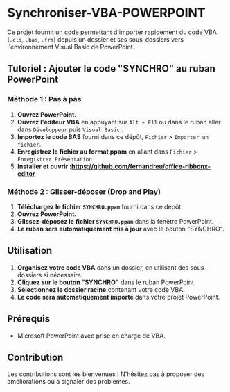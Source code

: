 # Synchroniser-VBA-POWERPOINT

Ce projet fournit un code permettant d'importer rapidement du code VBA (`.cls`, `.bas`, `.frm`) depuis un dossier et ses sous-dossiers vers l'environnement Visual Basic de PowerPoint.

## Tutoriel : Ajouter le code "SYNCHRO" au ruban PowerPoint

### Méthode 1 : Pas à pas

1.  **Ouvrez PowerPoint.**
2.  **Ouvrez l'éditeur VBA** en appuyant sur `Alt + F11` ou dans le ruban aller dans `Développeur` puis `Visual Basic` .
3.  **Importez le code BAS** fourni dans ce dépôt, `Fichier` > `Importer un fichier`.
4.  **Enregistrez le fichier au format ppam** en allant dans `Fichier` > `Enregistrer Présentation `.
5.  **Installer et ouvrir :https://github.com/fernandreu/office-ribbonx-editor**

### Méthode 2 : Glisser-déposer (Drop and Play)

1.  **Téléchargez le fichier `SYNCHRO.ppam`** fourni dans ce dépôt.
2.  **Ouvrez PowerPoint.**
3.  **Glissez-déposez le fichier `SYNCHRO.ppam`** dans la fenêtre PowerPoint.
4.  **Le ruban sera automatiquement mis à jour** avec le bouton "SYNCHRO".

## Utilisation

1.  **Organisez votre code VBA** dans un dossier, en utilisant des sous-dossiers si nécessaire.
2.  **Cliquez sur le bouton "SYNCHRO"** dans le ruban PowerPoint.
3.  **Sélectionnez le dossier racine** contenant votre code VBA.
4.  **Le code sera automatiquement importé** dans votre projet PowerPoint.

## Prérequis

* Microsoft PowerPoint avec prise en charge de VBA.

## Contribution

Les contributions sont les bienvenues ! N'hésitez pas à proposer des améliorations ou à signaler des problèmes.
